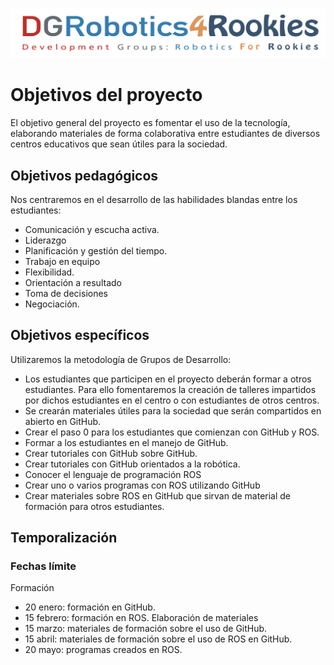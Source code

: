 

![Título DGRobotics4Rookies](/images/DGRobotics4Rookies.png)

# Objetivos del proyecto
El objetivo general del proyecto es fomentar el uso de la tecnología, elaborando materiales de forma colaborativa entre estudiantes de diversos centros educativos que sean útiles para la sociedad.


## Objetivos pedagógicos
Nos centraremos en el desarrollo de las habilidades blandas entre los estudiantes:
- Comunicación y escucha activa.
- Liderazgo
- Planificación y gestión del tiempo.
- Trabajo en equipo
- Flexibilidad.
- Orientación a resultado
- Toma de decisiones
- Negociación.

## Objetivos específicos
Utilizaremos la metodología de Grupos de Desarrollo:
- Los estudiantes que participen en el proyecto deberán formar a otros estudiantes. Para ello fomentaremos la creación de talleres impartidos por dichos estudiantes en el centro o con estudiantes de otros centros.
- Se crearán materiales útiles para la sociedad que serán compartidos en abierto en GitHub.
- Crear el paso 0 para los estudiantes que comienzan con GitHub y ROS.
- Formar a los estudiantes en el manejo de GitHub.
- Crear tutoriales con GitHub sobre GitHub.
- Crear tutoriales con GitHub orientados a la robótica.
- Conocer el lenguaje de programación ROS
- Crear uno o varios programas con ROS utilizando GitHub
- Crear materiales sobre ROS en GitHub que sirvan de material de formación para otros estudiantes.


## Temporalización


### Fechas límite

Formación
- 20 enero: formación en GitHub.
- 15 febrero: formación en ROS.
Elaboración de materiales
- 15 marzo: materiales de formación sobre el uso de GitHub.
- 15 abril: materiales de formación sobre el uso de ROS en GitHub.
- 20 mayo: programas creados en ROS.


